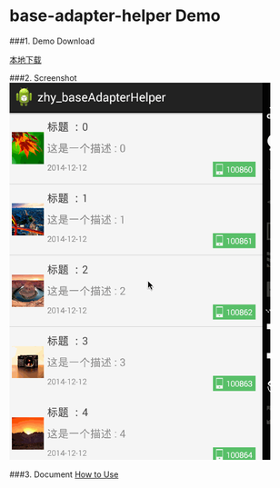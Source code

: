 base-adapter-helper Demo
====================
###1. Demo Download

[本地下载](apk/base-adapter-helper.apk?raw=true "点击下载到本地")  

###2. Screenshot
![Screenshot](apk/base-adapter-helper.gif)  

###3. Document
[How to Use ](https://github.com/JoanZapata/base-adapter-helper/blob/master/README.md)  

